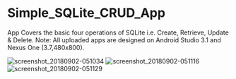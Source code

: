 # Simple_SQLite_CRUD_App
App Covers the basic four operations of SQLite i.e. Create, Retrieve, Update &amp; Delete.
Note: All uploaded apps are designed on Android Studio 3.1 and Nexus One (3.7,480x800).


![screenshot_20180902-051034](https://user-images.githubusercontent.com/40694722/44951040-0adf9480-ae0e-11e8-83f9-ee84216fdcf5.png)
![screenshot_20180902-051116](https://user-images.githubusercontent.com/40694722/44951041-0adf9480-ae0e-11e8-931c-33ee98c7685d.png)
![screenshot_20180902-051129](https://user-images.githubusercontent.com/40694722/44951039-09ae6780-ae0e-11e8-8b76-78727432f223.png)
